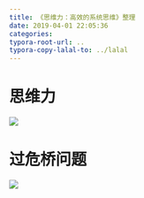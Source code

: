 ```yaml
---
title: 《思维力：高效的系统思维》整理
date: 2019-04-01 22:05:36
categories:
typora-root-url: ..
typora-copy-lalal-to: ../lalal
---
```


# 思维力
![](/images/20190401220444858.png)
# 过危桥问题
![](/images/20190401220514715.png)

